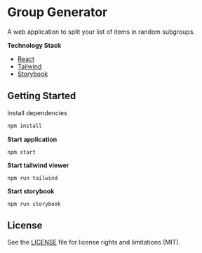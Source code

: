 # Group Generator

A web application to split your list of items in random subgroups.

**Technology Stack**

- [React](https://reactjs.org/)
- [Tailwind](https://tailwindcss.com/)
- [Storybook](https://storybook.js.org/)

## Getting Started

Install dependencies
```bash
npm install
```

**Start application**

```
npm start
```

**Start tailwind viewer**

```
npm run tailwind
```

**Start storybook**

```
npm run storybook
```

## License

See the [LICENSE](LICENSE.md) file for license rights and limitations (MIT).